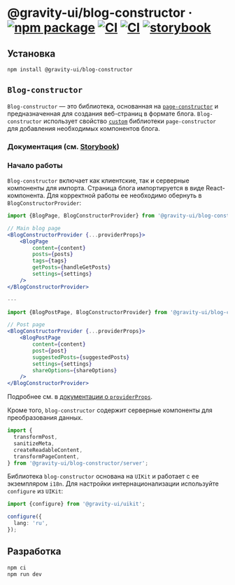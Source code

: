# @gravity-ui/blog-constructor &middot; [![npm package](https://img.shields.io/npm/v/@gravity-ui/blog-constructor)](https://www.npmjs.com/package/@gravity-ui/blog-constructor) [![CI](https://img.shields.io/github/actions/workflow/status/gravity-ui/blog-constructor/ci.yml?branch=main&label=CI)](https://github.com/gravity-ui/blog-constructor/actions/workflows/ci.yml?query=branch:main) [![CI](https://img.shields.io/github/actions/workflow/status/gravity-ui/blog-constructor/release.yml?branch=main&label=Release)](https://github.com/gravity-ui/blog-constructor/actions/workflows/release.yml?query=branch:main) [![storybook](https://img.shields.io/badge/Storybook-deployed-ff4685)](https://preview.gravity-ui.com/blog-constructor/)

## Установка

```shell
npm install @gravity-ui/blog-constructor
```

## `Blog-constructor`

`Blog-constructor` — это библиотека, основанная на [`page-constructor`](https://github.com/gravity-ui/page-constructor) и предназначенная для создания веб-страниц в формате блога. `Blog-constructor` использует свойство [`custom`](https://github.com/gravity-ui/page-constructor#custom-blocks) библиотеки `page-constructor` для добавления необходимых компонентов блога.

### Документация (см. [Storybook](https://preview.gravity-ui.com/blog-constructor/))

### Начало работы

`Blog-constructor` включает как клиентские, так и серверные компоненты для импорта. Страница блога импортируется в виде React-компонента. Для корректной работы ее необходимо обернуть в `BlogConstructorProvider`:

```jsx
import {BlogPage, BlogConstructorProvider} from '@gravity-ui/blog-constructor';

// Main blog page
<BlogConstructorProvider {...providerProps}>
    <BlogPage
        content={content}
        posts={posts}
        tags={tags}
        getPosts={handleGetPosts}
        settings={settings}
    />
</BlogConstructorProvider>

---

import {BlogPostPage, BlogConstructorProvider} from '@gravity-ui/blog-constructor';

// Post page
<BlogConstructorProvider {...providerProps}>
    <BlogPostPage
        content={content}
        post={post}
        suggestedPosts={suggestedPosts}
        settings={settings}
        shareOptions={shareOptions}
    />
</BlogConstructorProvider>

```

Подробнее см. в [документации о `providerProps`](./src/constructor/README.md).

Кроме того, `blog-constructor` содержит серверные компоненты для преобразования данных.

```jsx
import {
  transformPost,
  sanitizeMeta,
  createReadableContent,
  transformPageContent,
} from '@gravity-ui/blog-constructor/server';
```

Библиотека `blog-constructor` основана на `UIKit` и работает с ее экземпляром `i18n`. Для настройки интернационализации используйте `configure` из `UIKit`:

```typescript
import {configure} from '@gravity-ui/uikit';

configure({
  lang: 'ru',
});
```

## Разработка

```bash
npm ci
npm run dev
```
